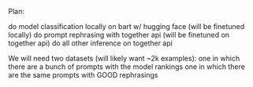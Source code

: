 Plan:

do model classification locally on bart w/ hugging face (will be finetuned locally)
do prompt rephrasing with together api (will be finetuned on together api)
do all other inference on together api

We will need two datasets (will likely want ~2k examples):
one in which there are a bunch of prompts with the model rankings
one in which there are the same prompts with GOOD rephrasings